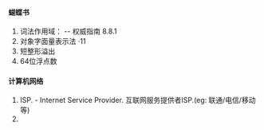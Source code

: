 #### 蝴蝶书

1. 词法作用域： -- 权威指南 8.8.1
2. 对象字面量表示法  ·11
3. 短整形溢出
4. 64位浮点数



#### 计算机网络

1. ISP. - Internet Service Provider. 互联网服务提供者ISP.(eg: 联通/电信/移动等)
2.  

